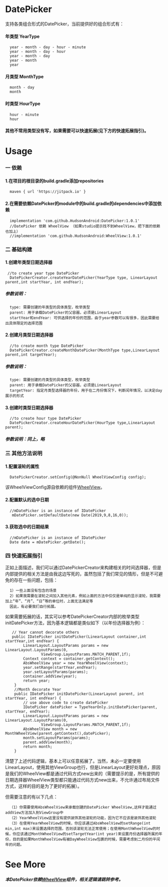 # DatePicker
支持各类组合形式的DatePicker，当前提供好的组合形式有：

#### 年类型 YearType
      year - month - day - hour - minute
      year - month - day - hour
      year - month - day
      year - month
      year
#### 月类型 MonthType
      month - day
      month
#### 时类型 HourType
      hour - minute
      hour
#### 其他不常用类型没有写，如果需要可以快速拓展(见下方的快速拓展指引)。

# Usage
### 一 依赖
#### 1.在项目的根目录的build.gradle添加repositories
      maven { url 'https://jitpack.io' }
#### 2.在需要依赖DatePicker的module中的build.gradle的dependencies中添加依赖
      implementation 'com.github.HudsonAndroid:DatePicker:1.0.1'
      //DatePicker 依赖 WheelView （如果studio提示找不到WheelView，把下面的依赖也加上）
      //implementation 'com.github.HudsonAndroid:WheelView:1.0.1'
### 二 基础构建
#### 1.创建年类型日期选择器
     //to create year type DatePicker
      DatePickerCreator.createYearDatePicker(YearType type, LinearLayout parent,int startYear, int endYear);
##### 参数说明：
      type: 需要创建的年类型的具体类型，枚举类型
      parent: 用于承载DatePicker的父容器，必须是LinearLayout
      startYear和endYear: 可供选择的年份的范围，由于year参数可以有很多，因此需要给出具体限定的选择范围
#### 2.创建月类型日期选择器      
      //to create month type DatePicker
      DatePickerCreator.createMonthDatePicker(MonthType type,LinearLayout parent,int targetYear);
##### 参数说明：
      type: 需要创建的月类型的具体类型，枚举类型
      parent: 用于承载DatePicker的父容器，必须是LinearLayout
      targetYear: 指定月类型选择器的年份，用于在二月份情况下，判断闰年情况，以决定day展示的形式
#### 3.创建时类型日期选择器            
      //to create hour type DatePicker
      DatePickerCreator.createHourDatePicker(HourType type,LinearLayout parent);
##### 参数说明：同上，略
### 三 其他方法说明
#### 1.配置滚轮的属性
      DatePickerCreator.setConfig(@NonNull WheelViewConfig config);
 
 该WheelViewConfig源自依赖的组件<a href="https://github.com/HudsonAndroid/WheelView">WheelView<a/>。
      
#### 2.配置默认的选中日期
      //mDatePicker is an instance of IDatePicker
       mDatePicker.setDefaultDate(new Date(2019,9,8,16,0));
      
#### 3.获取选中的日期结果
      //mDatePicker is an instance of IDatePicker
      Date date = mDatePicker.getDate();
### 四 快速拓展指引
正如上面描述，我们可以通过DatePickerCreator来构建相关的时间选择器，但是内部提供的相关方法是由我这边写死的，虽然包括了我们常见的情形，但是不可避免的存在一些问题，包括：

      1）一些上面没有包含的场景
      2）如果我需要在滚轮之间加入其他元素，例如上面的方法中仅仅是单纯的显示滚轮，我需要加上“年”、“月”、“日”等的单位时，上面无法满足等
      因此，有必要我们自行拓展。
如果需要拓展的话，其实可以参考DatePickerCreator内部的枚举类型initDatePicker方法，因为基本逻辑都是类似如下（以年份选择器为例）：

       // Year cannot decorate others
       public IDatePicker initDatePicker(LinearLayout container,int startYear,int endYear) {
            LinearLayout.LayoutParams params = new LinearLayout.LayoutParams(0,
                    ViewGroup.LayoutParams.MATCH_PARENT,1f);
            Context context = container.getContext();
            AbsWheelView year = new YearWheelView(context);
            year.setRange(startYear,endYear);
            year.setLayoutParams(params);
            container.addView(year);
            return year;
        }
        //Month decorate Year
        public IDatePicker initDatePicker(LinearLayout parent, int startYear, int endYear) {
            // use above code to create datePicker
            IDatePicker datePicker = TypeYearOnly.initDatePicker(parent, startYear, endYear);
            LinearLayout.LayoutParams params = new LinearLayout.LayoutParams(0,
                    ViewGroup.LayoutParams.MATCH_PARENT,1f);
            AbsWheelView month = new MonthWheelView(parent.getContext(),datePicker);
            month.setLayoutParams(params);
            parent.addView(month);
            return month;
        }
        
清楚了上述代码逻辑，基本上可以任意拓展了。当然，未必一定要使用LinearLayout，使用其他ViewGroup也行，但是LinearLayout更好处理点，原因是我们的WheelView都是通过代码方式new出来的（需要提示的是，所有提供的日期选择器WheelView类型都只能通过代码方式new出来，不允许通过布局文件方式，这样的目的是为了更好的拓展）。


 但需要注意的有以下几点：
 
      （1）你需要使用AbsWheelView来承载创建的DatePicker WheelView,这样才能通过addView方法加入到ViewGroup中
      （2）YearWheelView这里没有提供装饰其他滚轮的功能，因为它不应该是装饰其他滚轮
      （3）在使用YearWheelView的时候，你应该通过AbsWheelView的setRange(int min,int max)来设置选择的范围，否则该滚轮无法正常使用；在使用MonthWheelView的时候，你应该通过MonthWheelView的setTargetYear(int year)来设置月份选择器所属的年份，目的是如果MonthWheelView有被DayWheelView包裹的时候，需要考虑到二月份的平闰年的问题。
# See More
##### 本DatePicker依赖<a href="https://github.com/HudsonAndroid/WheelView">WheelView<a/>组件，相关逻辑请跳转参考。
